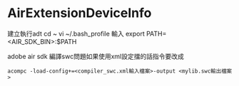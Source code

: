AirExtensionDeviceInfo
======================
建立執行adt
cd ~
vi ~/.bash_profile
輸入
export PATH=<AIR_SDK_BIN>:$PATH



adobe air sdk 編譯swc問題如果使用xml設定擋的話指令要改成
```
acompc -load-config+=<compiler_swc.xml輸入檔案>-output <mylib.swc輸出檔案>
 
```
